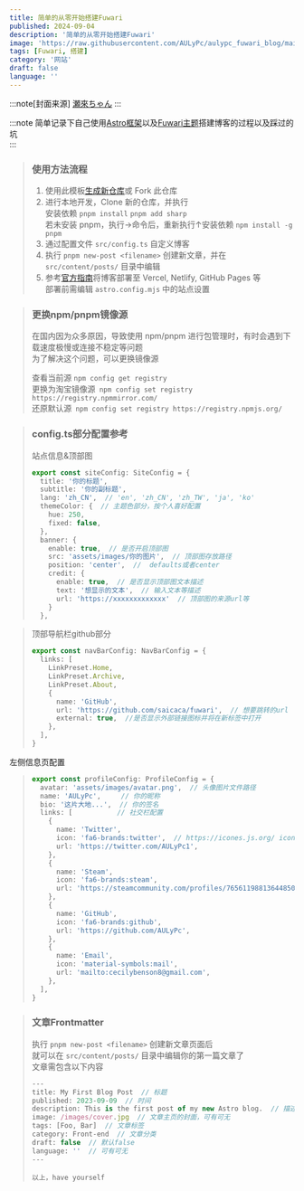 ```yaml
---
title: 简单的从零开始搭建Fuwari
published: 2024-09-04
description: '简单的从零开始搭建Fuwari'
image: 'https://raw.githubusercontent.com/AULyPc/aulypc_fuwari_blog/main/picture/mypic/img/20230509_024446.webp'
tags: [Fuwari, 搭建]
category: '网站'
draft: false 
language: ''
---
```

:::note[封面来源]
[瀬來ちゃん](https://x.com/sera_01282739/status/1632719614085054465)
:::

:::note
简单记录下自己使用[Astro框架](https://github.com/withastro/astro)以及[Fuwari主题](https://github.com/saicaca/fuwari)搭建博客的过程以及踩过的坑  
:::

> ### 使用方法流程
> 1. 使用此模板[生成新仓库](https://github.com/new?template_name=fuwari&template_owner=saicaca)或 Fork 此仓库
> 2. 进行本地开发，Clone 新的仓库，并执行  
> 安装依赖 ```pnpm install``` ```pnpm add sharp```  
> 若未安装 pnpm，执行→命令后，重新执行↑安装依赖 ```npm install -g pnpm```  
> 3. 通过配置文件 ```src/config.ts``` 自定义博客
> 4. 执行 ```pnpm new-post <filename>``` 创建新文章，并在 ```src/content/posts/``` 目录中编辑
> 5. 参考[官方指南](https://docs.astro.build/zh-cn/guides/deploy/)将博客部署至 Vercel, Netlify, GitHub Pages 等  
> 部署前需编辑 ```astro.config.mjs``` 中的站点设置  

> ### 更换npm/pnpm镜像源
> 在国内因为众多原因，导致使用 npm/pnpm 进行包管理时，有时会遇到下载速度极慢或连接不稳定等问题  
> 为了解决这个问题，可以更换镜像源  
> 
> 查看当前源 ```npm config get registry```  
> 更换为淘宝镜像源``` npm config set registry https://registry.npmmirror.com/```  
> 还原默认源``` npm config set registry https://registry.npmjs.org/```  

> ### config.ts部分配置参考
>  站点信息&顶部图
> ```ts
> export const siteConfig: SiteConfig = {
>   title: '你的标题',
>   subtitle: '你的副标题',
>   lang: 'zh_CN',  // 'en', 'zh_CN', 'zh_TW', 'ja', 'ko'
>   themeColor: {  // 主题色部分，按个人喜好配置
>     hue: 250,
>     fixed: false,
>   },
>   banner: {
>     enable: true,  // 是否开启顶部图
>     src: 'assets/images/你的图片',  // 顶部图存放路径
>     position: 'center',  //  defaults或者center
>     credit: {
>       enable: true,  // 是否显示顶部图文本描述
>       text: '想显示的文本',  // 输入文本等描述
>       url: 'https://xxxxxxxxxxxxx'  // 顶部图的来源url等
>     }
>   },

> 顶部导航栏github部分
> ```ts
> export const navBarConfig: NavBarConfig = {
>   links: [
>     LinkPreset.Home,
>     LinkPreset.Archive,
>     LinkPreset.About,
>     {
>       name: 'GitHub',
>       url: 'https://github.com/saicaca/fuwari',  // 想要跳转的url
>       external: true,  //是否显示外部链接图标并将在新标签中打开
>     },
>   ],
> }
> ```

左侧信息页配置
> ```ts
> export const profileConfig: ProfileConfig = {
>   avatar: 'assets/images/avatar.png',  // 头像图片文件路径
>   name: 'AULyPc',     // 你的昵称
>   bio: '这片大地...',  // 你的签名
>   links: [           // 社交栏配置
>     {
>       name: 'Twitter',
>       icon: 'fa6-brands:twitter',  // https://icones.js.org/ icon图标网站
>       url: 'https://twitter.com/AULyPc1',
>     },
>     {
>       name: 'Steam',
>       icon: 'fa6-brands:steam',
>       url: 'https://steamcommunity.com/profiles/76561198813644850/',
>     },
>     {
>       name: 'GitHub',
>       icon: 'fa6-brands:github',
>       url: 'https://github.com/AULyPc',
>     },
>     {
>       name: 'Email',
>       icon: 'material-symbols:mail',
>       url: 'mailto:cecilybenson8@gmail.com',
>     },
>   ],
> }
> ```

> ### 文章Frontmatter
> 执行 ```pnpm new-post <filename>``` 创建新文章页面后  
> 就可以在 ```src/content/posts/``` 目录中编辑你的第一篇文章了  
> 文章需包含以下内容  
> ```ts
> ---
> title: My First Blog Post  // 标题
> published: 2023-09-09  // 时间
> description: This is the first post of my new Astro blog.  // 描述，可有可无
> image: /images/cover.jpg  // 文章主页的封面，可有可无
> tags: [Foo, Bar]  // 文章标签
> category: Front-end  // 文章分类
> draft: false  // 默认false
> language: ''  // 可有可无
> ---
> ```
> 
>  ```以上，have yourself``` 